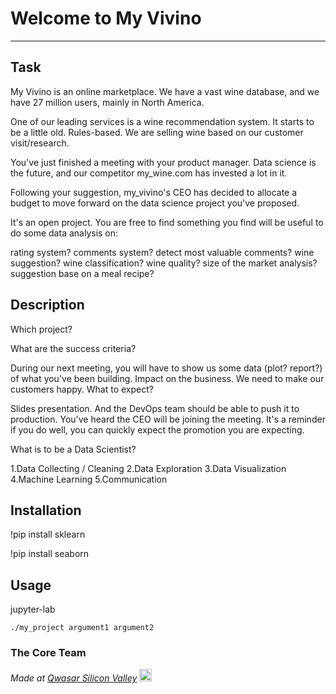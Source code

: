 # Welcome to My Vivino
***

## Task
My Vivino is an online marketplace. We have a vast wine database, and we have 27 million users, mainly in North America.

One of our leading services is a wine recommendation system. It starts to be a little old. Rules-based. We are selling wine based on our customer visit/research.

You've just finished a meeting with your product manager. Data science is the future, and our competitor my_wine.com has invested a lot in it.

Following your suggestion, my_vivino's CEO has decided to allocate a budget to move forward on the data science project you've proposed.

It's an open project. You are free to find something you find will be useful to do some data analysis on:

rating system?
comments system? detect most valuable comments?
wine suggestion?
wine classification?
wine quality?
size of the market analysis?
suggestion base on a meal recipe?

## Description
Which project?

What are the success criteria?

During our next meeting, you will have to show us some data (plot? report?) of what you've been building.
Impact on the business. We need to make our customers happy.
What to expect?

Slides presentation.
And the DevOps team should be able to push it to production.
You've heard the CEO will be joining the meeting. It's a reminder if you do well, you can quickly expect the promotion you are expecting.

What is to be a Data Scientist?

1.Data Collecting / Cleaning
2.Data Exploration
3.Data Visualization
4.Machine Learning
5.Communication

## Installation
!pip install sklearn

!pip install seaborn
## Usage

jupyter-lab

```
./my_project argument1 argument2
```

### The Core Team


<span><i>Made at <a href='https://qwasar.io'>Qwasar Silicon Valley</a></i></span>
<span><img alt='Qwasar Silicon Valley Logo' src='https://storage.googleapis.com/qwasar-public/qwasar-logo_50x50.png' width='20px'></span>
